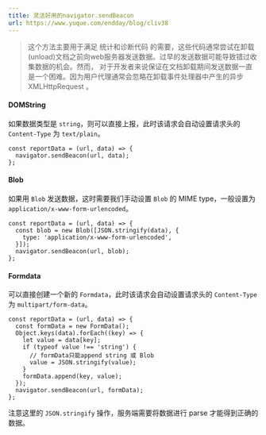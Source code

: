 ```yaml
---
title: 灵活好用的navigator.sendBeacon
url: https://www.yuque.com/endday/blog/cliv38
---
```


> 这个方法主要用于满足 统计和诊断代码 的需要，这些代码通常尝试在卸载(unload)文档之前向web服务器发送数据。过早的发送数据可能导致错过收集数据的机会。然而， 对于开发者来说保证在文档卸载期间发送数据一直是一个困难。因为用户代理通常会忽略在卸载事件处理器中产生的异步 XMLHttpRequest 。

<a name="G2tEm"></a>

#### DOMString

如果数据类型是 `string`，则可以直接上报，此时该请求会自动设置请求头的 `Content-Type` 为 `text/plain`。


    const reportData = (url, data) => {
      navigator.sendBeacon(url, data);
    };

<a name="k7NHi"></a>

#### Blob

如果用 `Blob` 发送数据，这时需要我们手动设置 `Blob` 的 MIME type，一般设置为 `application/x-www-form-urlencoded`。


    const reportData = (url, data) => {
      const blob = new Blob([JSON.stringify(data), {
        type: 'application/x-www-form-urlencoded',
      }]);
      navigator.sendBeacon(url, blob);
    };

<a name="skJgs"></a>

#### Formdata

可以直接创建一个新的 `Formdata`，此时该请求会自动设置请求头的 `Content-Type` 为 `multipart/form-data`。

    const reportData = (url, data) => {
      const formData = new FormData();
      Object.keys(data).forEach((key) => {
        let value = data[key];
        if (typeof value !== 'string') {
          // formData只能append string 或 Blob
          value = JSON.stringify(value);
        }
        formData.append(key, value);
      });
      navigator.sendBeacon(url, formData);
    };

注意这里的 `JSON.stringify` 操作，服务端需要将数据进行 parse 才能得到正确的数据。
